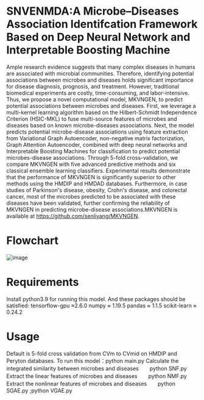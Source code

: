 # SNVENMDA:A Microbe–Diseases Association Identifcation Framework Based on Deep Neural Network and Interpretable Boosting Machine
Ample research evidence suggests that many complex diseases in humans are associated with microbial communities. Therefore, identifying potential associations between microbes and diseases holds significant importance for disease diagnosis, prognosis, and treatment. However, traditional biomedical experiments are costly, time-consuming, and labor-intensive. Thus, we propose a novel computational model, MKVNGEN, to predict potential associations between microbes and diseases. First, we leverage a multi-kernel learning algorithm based on the Hilbert-Schmidt Independence Criterion (HSIC-MKL) to fuse multi-source features of microbes and diseases based on known microbe-diseases associations. Next, the model predicts potential microbe-disease associations using feature extraction from Variational Graph Autoencoder, non-negative matrix factorization, Graph Attention Autoencoder, combined with deep neural networks and Interpretable Boosting Machines for classification to predict potential microbes-disease associations.  Through 5-fold cross-validation, we compare MKVNGEN with five advanced predictive methods and six classical ensemble learning classifiers. Experimental results demonstrate that the performance of MKVNGEN is significantly superior to other methods using the HMDIP and HMDAD databases. Furthermore, in case studies of Parkinson's disease, obesity, Crohn's disease, and colorectal cancer, most of the microbes predicted to be associated with these diseases have been validated, further confirming the reliability of MKVNGEN in predicting microbe-disease associations.MKVNGEN is available at https://github.com/senliyang/MKVNGEN.
# Flowchart
![image](https://github.com/senliyang/SNVENMDA/blob/main/SNVENMDA.png)
# Requirements
Install python3.9 for running this model. And these packages should be satisfied:
tensorflow-gpu ≈2.6.0
numpy ≈ 1.19.5
pandas ≈ 1.1.5
scikit-learn ≈ 0.24.2
# Usage
Default is 5-fold cross validation from CVm to CVmid on HMDIP and Peryton databases. To run this model：python main.py
Calculate the integrated similarity between microbes and diseases  　&ensp;                  python SNF.py          
Extract the linear features of microbes and diseases             　&ensp;        python NMF.py                 
Extract the nonlinear features of microbes and diseases          　&ensp;      python SGAE.py ;python VGAE.py
